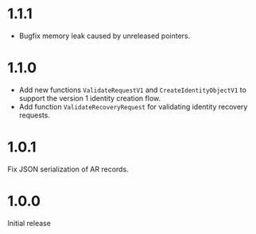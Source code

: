 # 1.1.1
- Bugfix memory leak caused by unreleased pointers.

# 1.1.0
- Add new functions `ValidateRequestV1` and `CreateIdentityObjectV1` to support the version 1 identity creation flow.
- Add function `ValidateRecoveryRequest` for validating identity recovery requests.

# 1.0.1

Fix JSON serialization of AR records.

# 1.0.0

Initial release
